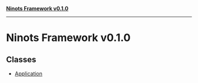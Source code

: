 [**Ninots Framework v0.1.0**](README.md)

***

# Ninots Framework v0.1.0

## Classes

- [Application](classes/Application.md)
